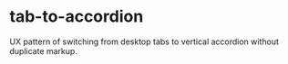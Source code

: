 # tab-to-accordion
UX pattern of switching from desktop tabs to vertical accordion without duplicate markup.
